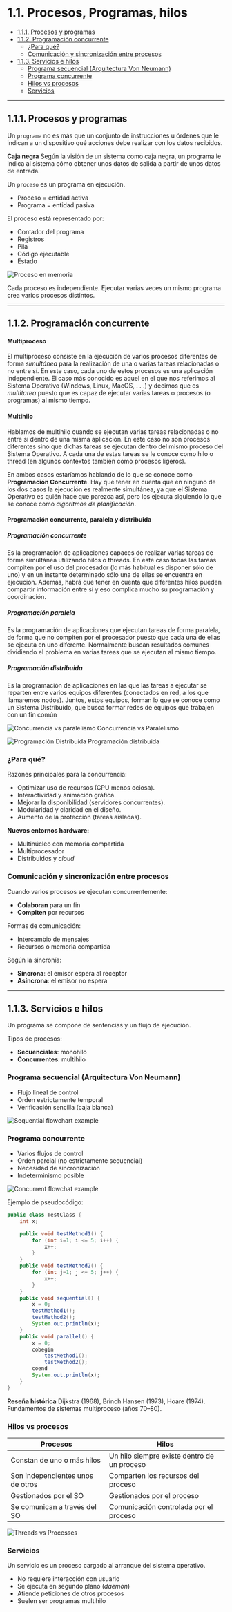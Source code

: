 # 1.1. Procesos, Programas, hilos

- [1.1.1. Procesos y programas](#111-procesos-y-programas)
- [1.1.2. Programación concurrente](#112-programación-concurrente)
  - [¿Para qué?](#para-qué)
  - [Comunicación y sincronización entre procesos](#comunicación-y-sincronización-entre-procesos)
- [1.1.3. Servicios e hilos](#113-servicios-e-hilos)
  - [Programa secuencial (Arquitectura Von Neumann)](#programa-secuencial-arquitectura-von-neumann)
  - [Programa concurrente](#programa-concurrente)
  - [Hilos vs procesos](#hilos-vs-procesos)
  - [Servicios](#servicios)

---

## 1.1.1. Procesos y programas

Un `programa` no es más que un conjunto de instrucciones u órdenes que le indican a un dispositivo qué acciones debe realizar con los datos recibidos.

**Caja negra**
Según la visión de un sistema como caja negra, un programa le indica al sistema cómo obtener unos datos de salida a partir de unos datos de entrada.

Un `proceso` es un programa en ejecución.
- Proceso = entidad activa
- Programa = entidad pasiva

El proceso está representado por:
- Contador del programa
- Registros
- Pila
- Código ejecutable
- Estado

![Proceso en memoria](https://psp2dam.github.io/psp_pages/assets/proceso_memoria-9033b881.png)

Cada proceso es independiente. Ejecutar varias veces un mismo programa crea varios procesos distintos.

---

## 1.1.2. Programación concurrente

#### Multiproceso

El multiproceso consiste en la ejecución de varios procesos diferentes de forma  _simultánea_  para la realización de una o varias tareas relacionadas o no entre sí. En este caso, cada uno de estos procesos es una aplicación independiente. El caso más conocido es aquel en el que nos referimos al Sistema Operativo (Windows, Linux, MacOS, . . .) y decimos que es  _multitarea_  puesto que es capaz de ejecutar varias tareas o procesos (o programas) al mismo tiempo.

#### Multihilo

Hablamos de multihilo cuando se ejecutan varias tareas relacionadas o no entre sí dentro de una misma aplicación. En este caso no son procesos diferentes sino que dichas tareas se ejecutan dentro del mismo proceso del Sistema Operativo. A cada una de estas tareas se le conoce como hilo o thread (en algunos contextos también como procesos ligeros).

En ambos casos estaríamos hablando de lo que se conoce como  **Programación Concurrente**. Hay que tener en cuenta que en ninguno de los dos casos la ejecución es realmente simultánea, ya que el Sistema Operativo es quién hace que parezca así, pero los ejecuta siguiendo lo que se conoce como  _algoritmos de planificación_.

#### Programación concurrente, paralela y distribuida
##### Programación concurrente
Es la programación de aplicaciones capaces de realizar varias tareas de forma simultánea utilizando hilos o threads. En este caso todas las tareas compiten por el uso del procesador (lo más habitual es disponer sólo de uno) y en un instante determinado sólo una de ellas se encuentra en ejecución. Además, habrá que tener en cuenta que diferentes hilos pueden compartir información entre sí y eso complica mucho su programación y coordinación.

##### Programación paralela
Es la programación de aplicaciones que ejecutan tareas de forma paralela, de forma que no compiten por el procesador puesto que cada una de ellas se ejecuta en uno diferente. Normalmente buscan resultados comunes dividiendo el problema en varias tareas que se ejecutan al mismo tiempo.

##### Programación distribuida
Es la programación de aplicaciones en las que las tareas a ejecutar se reparten entre varios equipos diferentes (conectados en red, a los que llamaremos nodos). Juntos, estos equipos, forman lo que se conoce como un Sistema Distribuido, que busca formar redes de equipos que trabajen con un fin común

![Concurrencia vs paralelismo](https://psp2dam.github.io/psp_pages/assets/concurrencia_vs_paralelismo-84571e5b.jpg)
Concurrencia vs Paralelismo

![Programación Distribuida](image.png)
Programación distribuida

### ¿Para qué?

Razones principales para la concurrencia:

- Optimizar uso de recursos (CPU menos ociosa).
- Interactividad y animación gráfica.
- Mejorar la disponibilidad (servidores concurrentes).
- Modularidad y claridad en el diseño.
- Aumento de la protección (tareas aisladas).

**Nuevos entornos hardware:**
- Multinúcleo con memoria compartida
- Multiprocesador
- Distribuidos y *cloud*

### Comunicación y sincronización entre procesos

Cuando varios procesos se ejecutan concurrentemente:
- **Colaboran** para un fin
- **Compiten** por recursos

Formas de comunicación:
- Intercambio de mensajes
- Recursos o memoria compartida

Según la sincronía:
- **Síncrona**: el emisor espera al receptor
- **Asíncrona**: el emisor no espera

---

## 1.1.3. Servicios e hilos

Un programa se compone de sentencias y un flujo de ejecución.

Tipos de procesos:
- **Secuenciales**: monohilo
- **Concurrentes**: multihilo

### Programa secuencial (Arquitectura Von Neumann)

- Flujo lineal de control
- Orden estrictamente temporal
- Verificación sencilla (caja blanca)

![Sequential flowchart example](https://psp2dam.github.io/psp_pages/assets/sequential_flowchart-a328f103.png)

### Programa concurrente

- Varios flujos de control
- Orden parcial (no estrictamente secuencial)
- Necesidad de sincronización
- Indeterminismo posible

![Concurrent flowchat example](https://psp2dam.github.io/psp_pages/assets/concurrent_flowchart-b7db1a72.png)

Ejemplo de pseudocódigo:

```java
public class TestClass {
    int x;

    public void testMethod1() {
        for (int i=1; i <= 5; i++) {
            x++;
        }
    }
    public void testMethod2() {
        for (int j=1; j <= 5; j++) {
            x++;
        }
    }
    public void sequential() {
        x = 0;
        testMethod1();
        testMethod2();
        System.out.println(x);
    }
    public void parallel() {
        x = 0;
        cobegin
            testMethod1();
            testMethod2();
        coend
        System.out.println(x);
    }
}
```

**Reseña histórica**
Dijkstra (1968), Brinch Hansen (1973), Hoare (1974).
Fundamentos de sistemas multiproceso (años 70–80).

### Hilos vs procesos

| Procesos | Hilos |
|----------|-------|
| Constan de uno o más hilos | Un hilo siempre existe dentro de un proceso |
| Son independientes unos de otros | Comparten los recursos del proceso |
| Gestionados por el SO | Gestionados por el proceso |
| Se comunican a través del SO | Comunicación controlada por el proceso |

![Threads vs Processes](https://psp2dam.github.io/psp_pages/assets/threads_vs_process-22c153e6.jpg)

### Servicios

Un servicio es un proceso cargado al arranque del sistema operativo.
- No requiere interacción con usuario
- Se ejecuta en segundo plano (*daemon*)
- Atiende peticiones de otros procesos
- Suelen ser programas multihilo
